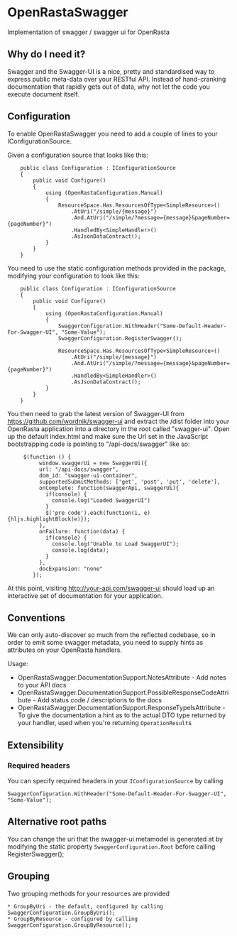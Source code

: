 OpenRastaSwagger
================

Implementation of swagger / swagger ui for OpenRasta

## Why do I need it?

Swagger and the Swagger-UI is a nice, pretty and standardised way to express public meta-data over your RESTful API. Instead of hand-cranking documentation that rapidly gets out of data, why not let the code you execute document itself.

## Configuration

To enable OpenRastaSwagger you need to add a couple of lines to your IConfigurationSource.

Given a configuration source that looks like this:

		public class Configuration : IConfigurationSource
		{
			public void Configure()
			{
				using (OpenRastaConfiguration.Manual)
				{
					ResourceSpace.Has.ResourcesOfType<SimpleResource>()
						.AtUri("/simple/{message}")
						.And.AtUri("/simple/?message={message}&pageNumber={pageNumber}")
						.HandledBy<SimpleHandler>()
						.AsJsonDataContract();
				}
			}
		}
		
You need to use the static configuration methods provided in the package, modifying your configuration to look like this:


		public class Configuration : IConfigurationSource
		{
			public void Configure()
			{
				using (OpenRastaConfiguration.Manual)
				{
					SwaggerConfiguration.WithHeader("Some-Default-Header-For-Swagger-UI", "Some-Value");
					SwaggerConfiguration.RegisterSwagger();

					ResourceSpace.Has.ResourcesOfType<SimpleResource>()
						.AtUri("/simple/{message}")
						.And.AtUri("/simple/?message={message}&pageNumber={pageNumber}")
						.HandledBy<SimpleHandler>()
						.AsJsonDataContract();
				}
			}
		}
		
You then need to grab the latest version of Swagger-UI from https://github.com/wordnik/swagger-ui and extract the /dist folder into your OpenRasta application into a directory in the root called "swagger-ui". Open up the default index.html and make sure the Url set in the JavaScript bootstrapping code is pointing to "/api-docs/swagger" like so:

		 $(function () {
			  window.swaggerUi = new SwaggerUi({
			  url: "/api-docs/swagger",
			  dom_id: "swagger-ui-container",
			  supportedSubmitMethods: ['get', 'post', 'put', 'delete'],
			  onComplete: function(swaggerApi, swaggerUi){
				if(console) {
				  console.log("Loaded SwaggerUI")
				}
				$('pre code').each(function(i, e) {hljs.highlightBlock(e)});
			  },
			  onFailure: function(data) {
				if(console) {
				  console.log("Unable to Load SwaggerUI");
				  console.log(data);
				}
			  },
			  docExpansion: "none"
			});
			
At this point, visiting http://your-api.com/swagger-ui should load up an interactive set of documentation for your application.

## Conventions

We can only auto-discover so much from the reflected codebase, so in order to emit some swagger metadata, you need to supply hints as attributes on your OpenRasta handlers.

Usage:

* OpenRastaSwagger.DocumentationSupport.NotesAttribute - Add notes to your API docs
* OpenRastaSwagger.DocumentationSupport.PossibleResponseCodeAttribute - Add status code / descriptions to the docs
* OpenRastaSwagger.DocumentationSupport.ResponseTypeIsAttribute - To give the documentation a hint as to the actual DTO type returned by your handler, used when you're returning `OperationResult`s

## Extensibility

### Required headers

You can specify required headers in your `IConfigurationSource` by calling 

	SwaggerConfiguration.WithHeader("Some-Default-Header-For-Swagger-UI", "Some-Value");
	
## Alternative root paths

You can change the uri that the swagger-ui metamodel is generated at by modifying the static property `SwaggerConfiguration.Root` before calling RegisterSwagger();

## Grouping

Two grouping methods for your resources are provided

	* GroupByUri - the default, configured by calling SwaggerConfiguration.GroupByUri();
	* GroupByResource - configured by calling SwaggerConfiguration.GroupByResource();
